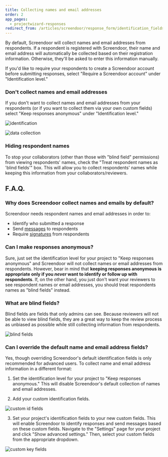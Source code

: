```yaml
---
title: Collecting names and email addresses
order: 2
app_pages:
  - projectwizard-responses
redirect_from: /articles/screendoor/response_form/identification_fields.html
---
```


By default, Screendoor will collect names and email addresses from respondents. If a respondent is registered with Screendoor, their name and email address will automatically be collected based on their registration information. Otherwise, they'll be asked to enter this information manually.

If you'd like to require your respondents to create a Screendoor account before submitting responses, select "Require a Screendoor account" under "Identification level."

### Don't collect names and email addresses

If you don't want to collect names and email addresses from your respondents (or if you want to collect them via your own custom fields) select "Keep responses anonymous" under "Identification level."

![identification](../images/identification.png)

![data collection](../images/data_collection.png)

### Hiding respondent names

To stop your collaborators (other than those with "blind field" permissions) from viewing respondents' names, check the "Treat respondent names as 'blind fields'" box. This will allow you to collect respondents' names while keeping this information from your collaborators/reviewers.

## F.A.Q.

### Why does Screendoor collect names and emails by default?

Screendoor needs respondent names and email addresses in order to:

- Identify who submitted a response
- Send [messages](../messages/sending_messages.html) to respondents
- Require [signatures](signatures.html) from respondents

### Can I make responses anonymous?

Sure, just set the identification level for your project to "Keep responses anonymous" and Screendoor will not collect names or email addresses from respondents. However, bear in mind that **keeping responses anonymous is appropriate only if you *never* want to identify or follow up with respondents**. If, on the other hand, you just don't want your reviewers to see respondent names or email addresses, you should treat respondents names as "blind fields" instead.

### What are blind fields?

Blind fields are fields that only admins can see. Because reviewers will not be able to view blind fields, they are a great way to keep the review process as unbiased as possible while still collecting information from respondents.

![blind fields](../images/blind_fields.png)

### Can I override the default name and email address fields?

Yes, though overriding Screendoor's default identification fields is only recommended for advanced users. To collect name and email address information in a different format:

1. Set the identification level for your project to "Keep responses anonymous." This will disable Screendoor's default collection of names and email addresses.

2. Add your custom identification fields.

  ![custom id fields](../images/custom_id_fields.png)

3. Set your project's identification fields to your new custom fields. This will enable Screendoor to identify responses and send messages based on these custom fields. Navigate to the "Settings" page for your project and click "Show advanced settings." Then, select your custom fields from the appropriate dropdown.

  ![custom key fields](../images/custom_key_fields.png)
